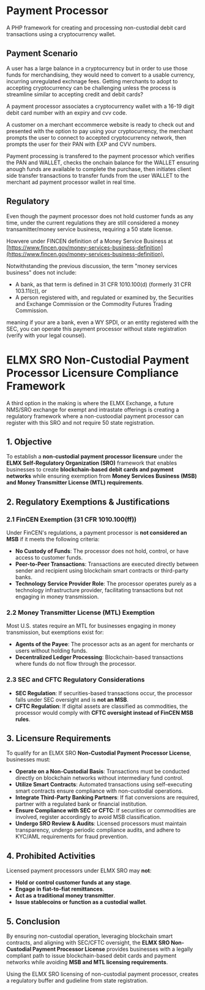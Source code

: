 # Payment Processor
A PHP framework for creating and processing non-custodial debit card transactions using a cryptocurrency wallet.

## Payment Scenario
A user has a large balance in a cryptocurrency but in order to use those funds for merchandising, they would need to convert to a usable currency, incurring unregulated exchnage fees. Getting merchants to adopt to accepting cryptocurrency can be challenging unless the process is streamline similar to accepting credit and debit cards?

A payment processor associates a cryptocurrency wallet with a 16-19 digit debit card number with an expiry and cvv code.

A customer on a merchant eccommerce website is ready to check out and presented with the option to pay using your cryptocurrency, the merchant prompts the user to connect to accepted cryptocurrency network, then prompts the user for their PAN with EXP and CVV numbers.

Payment processing is transfered to the payment processor which verifies the PAN and WALLET, checks the onchain balance for the WALLET ensuring anough funds are available to complete the purchase, then initiates client side transfer transactions to transfer funds from the user WALLET to the merchant ad payment processor wallet in real time.

## Regulatory
Even though the payment processor does not hold customer funds as any time, under the current regulations they are still considered a money transamitter/money service business, requiring a 50 state license.

Howvere under FINCEN definition of a Money Service Business at [https://www.fincen.gov/money-services-business-definition](https://www.fincen.gov/money-services-business-definition), 

Notwithstanding the previous discussion, the term "money services business" does not include:

- A bank, as that term is defined in 31 CFR 1010.100(d) (formerly 31 CFR 103.11(c)), or
- A person registered with, and regulated or examined by, the Securities and Exchange Commission or the Commodity Futures Trading Commission.

meaning if your are a bank, even a WY SPDI, or an entity registered with the SEC, you can operate this payment processor without state registration (verify with your legal counsel).

# ELMX SRO Non-Custodial Payment Processor Licensure Compliance Framework
A third option in the making is where the ELMX Exchange, a future NMS/SRO exchange for exempt and intrastate offerings is creating a regulatory framework where a non-custoodial payment processor can register with this SRO and not require 50 state registration.


## 1. **Objective**
To establish a **non-custodial payment processor licensure** under the **ELMX Self-Regulatory Organization (SRO)** framework that enables businesses to create **blockchain-based debit cards and payment networks** while ensuring exemption from **Money Services Business (MSB) and Money Transmitter License (MTL) requirements**.

## 2. **Regulatory Exemptions & Justifications**

### 2.1 **FinCEN Exemption (31 CFR 1010.100(ff))**
Under FinCEN's regulations, a payment processor is **not considered an MSB** if it meets the following criteria:
- **No Custody of Funds**: The processor does not hold, control, or have access to customer funds.
- **Peer-to-Peer Transactions**: Transactions are executed directly between sender and recipient using blockchain smart contracts or third-party banks.
- **Technology Service Provider Role**: The processor operates purely as a technology infrastructure provider, facilitating transactions but not engaging in money transmission.

### 2.2 **Money Transmitter License (MTL) Exemption**
Most U.S. states require an MTL for businesses engaging in money transmission, but exemptions exist for:
- **Agents of the Payee**: The processor acts as an agent for merchants or users without holding funds.
- **Decentralized Ledger Processing**: Blockchain-based transactions where funds do not flow through the processor.

### 2.3 **SEC and CFTC Regulatory Considerations**
- **SEC Regulation**: If securities-based transactions occur, the processor falls under SEC oversight and is **not an MSB**.
- **CFTC Regulation**: If digital assets are classified as commodities, the processor would comply with **CFTC oversight instead of FinCEN MSB rules**.

## 3. **Licensure Requirements**
To qualify for an ELMX SRO **Non-Custodial Payment Processor License**, businesses must:
- **Operate on a Non-Custodial Basis**: Transactions must be conducted directly on blockchain networks without intermediary fund control.
- **Utilize Smart Contracts**: Automated transactions using self-executing smart contracts ensure compliance with non-custodial operations.
- **Integrate Third-Party Banking Partners**: If fiat conversions are required, partner with a regulated bank or financial institution.
- **Ensure Compliance with SEC or CFTC**: If securities or commodities are involved, register accordingly to avoid MSB classification.
- **Undergo SRO Review & Audits**: Licensed processors must maintain transparency, undergo periodic compliance audits, and adhere to KYC/AML requirements for fraud prevention.

## 4. **Prohibited Activities**
Licensed payment processors under ELMX SRO may **not**:
- **Hold or control customer funds at any stage**.
- **Engage in fiat-to-fiat remittances**.
- **Act as a traditional money transmitter**.
- **Issue stablecoins or function as a custodial wallet**.

## 5. **Conclusion**
By ensuring non-custodial operation, leveraging blockchain smart contracts, and aligning with SEC/CFTC oversight, the **ELMX SRO Non-Custodial Payment Processor License** provides businesses with a legally compliant path to issue blockchain-based debit cards and payment networks while avoiding **MSB and MTL licensing requirements**.

Using the ELMX SRO licensing of non-custodial payment processor, creates a regulatory buffer and gudieline from state registration.

